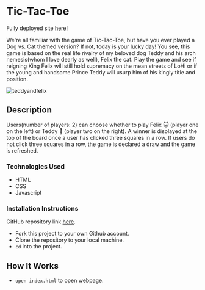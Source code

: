# Tic-Tac-Toe

Fully deployed site [here](https://cagallo.github.io/tic-tac-toe/)!

We're all familiar with the game of Tic-Tac-Toe, but have you ever played a Dog vs. Cat themed version? If not, today is your lucky day! You see, this game is based on the real life rivalry of my beloved dog Teddy and his arch nemesis(whom I love dearly as well), Felix the cat. Play the game and see if reigning King Felix will still hold supremacy on the mean streets of LoHi or if the young and handsome Prince Teddy will usurp him of his kingly title and position.


![teddyandfelix](https://user-images.githubusercontent.com/78453792/135020504-57315c6e-f13a-4f9f-90d7-54bf0d35b3ea.jpg)

## Description

Users(number of players: 2) can choose whether to play Felix 🐱 (player one on the left) or Teddy 🐶 (player two on the right). A winner is displayed at the top of the board once a user has clicked three squares in a row. If users do not click three squares in a row, the game is declared a draw and the game is refreshed.

### Technologies Used

- HTML
- CSS
- Javascript

### Installation Instructions

GitHub repository link [here](https://github.com/cagallo/tic-tac-toe).

- Fork this project to your own Github account.
- Clone the repository to your local machine.
- ``cd`` into the project.

## How It Works


- ``open index.html`` to open webpage.
